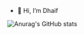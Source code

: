 - 👋 Hi, I’m Dhaif



![Anurag's GitHub stats](https://github-readme-stats.vercel.app/api?username=DevDhaif&count_private=true&?count_private=true&show_icons=true&theme=react)

